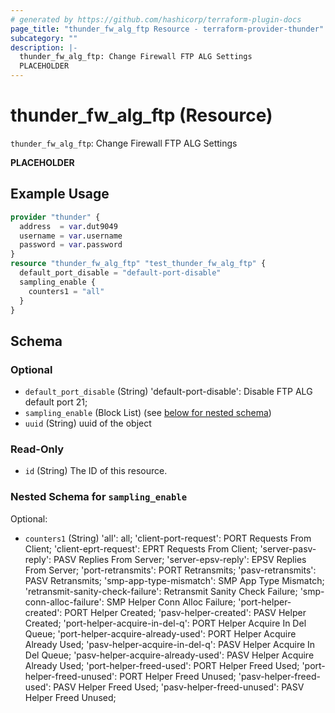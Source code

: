 ```yaml
---
# generated by https://github.com/hashicorp/terraform-plugin-docs
page_title: "thunder_fw_alg_ftp Resource - terraform-provider-thunder"
subcategory: ""
description: |-
  thunder_fw_alg_ftp: Change Firewall FTP ALG Settings
  PLACEHOLDER
---
```


# thunder_fw_alg_ftp (Resource)

`thunder_fw_alg_ftp`: Change Firewall FTP ALG Settings

__PLACEHOLDER__

## Example Usage

```terraform
provider "thunder" {
  address  = var.dut9049
  username = var.username
  password = var.password
}
resource "thunder_fw_alg_ftp" "test_thunder_fw_alg_ftp" {
  default_port_disable = "default-port-disable"
  sampling_enable {
    counters1 = "all"
  }
}
```

<!-- schema generated by tfplugindocs -->
## Schema

### Optional

- `default_port_disable` (String) 'default-port-disable': Disable FTP ALG default port 21;
- `sampling_enable` (Block List) (see [below for nested schema](#nestedblock--sampling_enable))
- `uuid` (String) uuid of the object

### Read-Only

- `id` (String) The ID of this resource.

<a id="nestedblock--sampling_enable"></a>
### Nested Schema for `sampling_enable`

Optional:

- `counters1` (String) 'all': all; 'client-port-request': PORT Requests From Client; 'client-eprt-request': EPRT Requests From Client; 'server-pasv-reply': PASV Replies From Server; 'server-epsv-reply': EPSV Replies From Server; 'port-retransmits': PORT Retransmits; 'pasv-retransmits': PASV Retransmits; 'smp-app-type-mismatch': SMP App Type Mismatch; 'retransmit-sanity-check-failure': Retransmit Sanity Check Failure; 'smp-conn-alloc-failure': SMP Helper Conn Alloc Failure; 'port-helper-created': PORT Helper Created; 'pasv-helper-created': PASV Helper Created; 'port-helper-acquire-in-del-q': PORT Helper Acquire In Del Queue; 'port-helper-acquire-already-used': PORT Helper Acquire Already Used; 'pasv-helper-acquire-in-del-q': PASV Helper Acquire In Del Queue; 'pasv-helper-acquire-already-used': PASV Helper Acquire Already Used; 'port-helper-freed-used': PORT Helper Freed Used; 'port-helper-freed-unused': PORT Helper Freed Unused; 'pasv-helper-freed-used': PASV Helper Freed Used; 'pasv-helper-freed-unused': PASV Helper Freed Unused;


